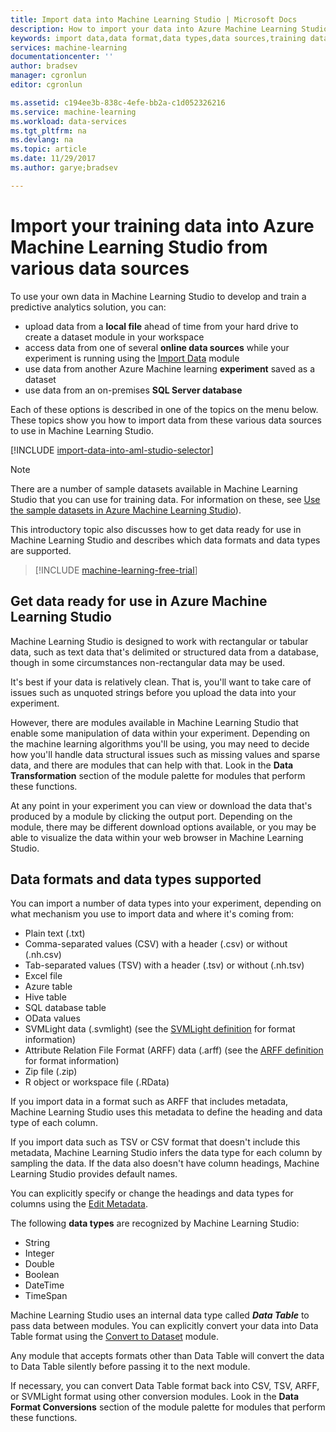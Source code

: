 ```yaml
---
title: Import data into Machine Learning Studio | Microsoft Docs
description: How to import your data into Azure Machine Learning Studio from various data sources. Learn what data types and data formats are supported.
keywords: import data,data format,data types,data sources,training data
services: machine-learning
documentationcenter: ''
author: bradsev
manager: cgronlun
editor: cgronlun

ms.assetid: c194ee3b-838c-4efe-bb2a-c1d052326216
ms.service: machine-learning
ms.workload: data-services
ms.tgt_pltfrm: na
ms.devlang: na
ms.topic: article
ms.date: 11/29/2017
ms.author: garye;bradsev

---
```

# Import your training data into Azure Machine Learning Studio from various data sources
To use your own data in Machine Learning Studio to develop and train a predictive analytics solution, you can: 

* upload data from a **local file** ahead of time from your hard drive to create a dataset module in your workspace
* access data from one of several **online data sources** while your experiment is running using the [Import Data][import-data] module 
* use data from another Azure Machine learning **experiment** saved as a dataset
* use data from an on-premises **SQL Server database**

Each of these options is described in one of the topics on the menu below. These topics show you how to import data from these various data sources to use in Machine Learning Studio. 

[!INCLUDE [import-data-into-aml-studio-selector](../../../includes/machine-learning-import-data-into-aml-studio.md)]

> [!NOTE]
> There are a number of sample datasets available in Machine Learning Studio that you can use for training data. For information on these, see [Use the sample datasets in Azure Machine Learning Studio](use-sample-datasets.md)).
> 
> 

This introductory topic also discusses how to get data ready for use in Machine Learning Studio and describes which data formats and data types are supported. 

> [!INCLUDE [machine-learning-free-trial](../../../includes/machine-learning-free-trial.md)]

## Get data ready for use in Azure Machine Learning Studio
Machine Learning Studio is designed to work with rectangular or tabular data, such as text data that's delimited or structured data from a database, though in some circumstances non-rectangular data may be used.

It's best if your data is relatively clean. That is, you'll want to take care of issues such as unquoted strings before you upload the data into your experiment.

However, there are modules available in Machine Learning Studio that enable some manipulation of data within your experiment. Depending on the machine learning algorithms you'll be using, you may need to decide how you'll handle data structural issues such as missing values and sparse data, and there are modules that can help with that. Look in the **Data Transformation** section of the module palette for modules that perform these functions.

At any point in your experiment you can view or download the data that's produced by a module by clicking the output port. Depending on the module, there may be different download options available, or you may be able to visualize the data within your web browser in Machine Learning Studio.

## Data formats and data types supported
You can import a number of data types into your experiment, depending on what mechanism you use to import data and where it's coming from:

* Plain text (.txt)
* Comma-separated values (CSV) with a header (.csv) or without (.nh.csv)
* Tab-separated values (TSV) with a header (.tsv) or without (.nh.tsv)
* Excel file
* Azure table
* Hive table
* SQL database table
* OData values
* SVMLight data (.svmlight) (see the [SVMLight definition](http://svmlight.joachims.org/) for format information)
* Attribute Relation File Format (ARFF) data (.arff) (see the [ARFF definition](http://weka.wikispaces.com/ARFF) for format information)
* Zip file (.zip)
* R object or workspace file (.RData)

If you import data in a format such as ARFF that includes metadata, Machine Learning Studio uses this metadata to define the heading and data type of each column.

If you import data such as TSV or CSV format that doesn't include this metadata, Machine Learning Studio infers the data type for each column by sampling the data. If the data also doesn't have column headings, Machine Learning Studio provides default names.

You can explicitly specify or change the headings and data types for columns using the [Edit Metadata][edit-metadata].

The following **data types** are recognized by Machine Learning Studio:

* String
* Integer
* Double
* Boolean
* DateTime
* TimeSpan

Machine Learning Studio uses an internal data type called ***Data Table*** to pass data between modules. You can explicitly convert your data into Data Table format using the [Convert to Dataset][convert-to-dataset] module.

Any module that accepts formats other than Data Table will convert the data to Data Table silently before passing it to the next module.

If necessary, you can convert Data Table format back into CSV, TSV, ARFF, or SVMLight format using other conversion modules.
Look in the **Data Format Conversions** section of the module palette for modules that perform these functions.

<!-- Module References -->
[convert-to-dataset]: https://msdn.microsoft.com/library/azure/72bf58e0-fc87-4bb1-9704-f1805003b975/
[edit-metadata]: https://msdn.microsoft.com/library/azure/370b6676-c11c-486f-bf73-35349f842a66/
[import-data]: https://msdn.microsoft.com/library/azure/4e1b0fe6-aded-4b3f-a36f-39b8862b9004/
